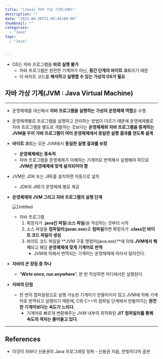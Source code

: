 ```yaml
---
title: "[Java] 자바 가상 기계(JVM)"
description: ""
date: "2022-06-26T21:00:45+09:00"
thumbnail: ""
categories:
  - "Java"
tags:
  - "Java"


---
```

<!--more-->

- OS는 자바 프로그램을 **바로 실행 불가**
    - 자바 프로그램은 완전한 기계어가 아닌, **중간 단계의 바이트 코드**이기 때문
    - 이 바이트 코드를 **해석하고 실행할 수 있는 가상의 OS가 필요**

## 자바 가상 기계(JVM : Java Virtual Machine)

---

- 운영체제를 대신해서 **자바 프로그램을 실행하는 가상의 운영체제 역할**을 수행
- 운영체제별로 프로그램을 실행하고 관리하는 방법이 다르기 때문에 운영체제별로 자바 프로그램을 별도로 개발하는 것보다는 **운영체제와 자바 프로그램을 중계하는 JVM을 두어 가바 프로그램이 여러 운영체제에서 동일한 실행 결과를 얻도록 설계**
- **바이트 코드**는 모든 JVM에서 **동일한 실행 결과를 보장**
    - **운영체제에는 종속적**
    - 자바 프로그램을 운영체제가 이해하는 기계어로 번역해서 실행해야 하므로 **JVM은 운영체제에 맞게 설치되어야 함**
- JVM은 JDK 또는 JRE를 설치하면 자동으로 설치
    - JDK와 JRE가 운영체제 별로 제공
- **운영체제와 JVM 그리고 자바 프로그램의 실행 단계**
    
    ![Untitled](/images/lang_java/start/자바_가상_기계(JVM)/Untitled.png)
    
    - 자바 프로그램
        1. 확장자가 **.java인 파일**(**소스 파일**)을 작성하는 것부터 시작
        2. 소스 파일을 **컴파일러**(**javac.exe**)로 **컴파일**하면 확장자가 **.class인  바이트 코드 파일이 생성**
        3. 바이트 코드 파일을 **JVM 구동 명령어(java.exe)**에 의해 **JVM에서 해석**되고 해당 **운영체제에 맞게 기계어로 번역**
            - JVM에 의해서 번역되는 기계어는 운영체제에 따라서 달라진다.
- **자바의 큰 장점 중 하나**
    - “**Wirte once, run anywhere**”, 한 번 작성하면 어디에서든 실행된다.
- **자바의 단점**
    - 한 번의 컴파일링으로 실행 가능한 기계어가 만들어지지 않고 JVM에 의해 기계어로 번역되고 실행되기 때문에, C와 C++의 컴파일 단계에서 만들어지는 **완전한 기계어보다는 속도가 느리다.**
        - 기계어로 빠르게 변환해주는 JVM 내부의 최적화된 **JIT 컴파일러를 통해 속도의 격차는 줄어들고 있다.**

---

## References

- 이것이 자바다 신용권의 Java 프로그래밍 정복 - 신용권 지음, 한빛미디어 출판